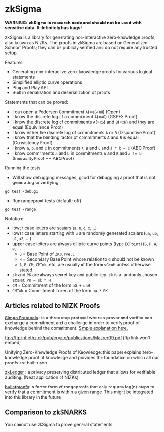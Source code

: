 # zkSigma

**WARNING: zkSigma is research code and should not be used with sensitive data. It definitely has bugs!**

zkSigma is a library for generating non-interactive zero-knowledge proofs, also 
known as NIZKs. The proofs in zkSigma are based on Generalized Schnorr Proofs; 
they can be publicly verified and do not require any trusted setup.

Features:
- Generating non-interactive zero-knowledge proofs for various logical statements
- Simplified elliptic curve operations
- Plug and Play API
- Built in serialization and deserialization of proofs

Statements that can be proved:
- I can open a Pedersen Commitment `A`(=`aG+uH`) (Open)
- I know the discrete log of a commitment `A`(=`aG`) (GSPFS Proof)
- I know the discrete log of commitments `A`(=`xG`) and `B`(=`xH`) and they are equal (Equivilence Proof)
- I know either the discrete log of commitments `A` or `B` (Disjunctive Proof)
- I know that the blinding factor of commitments `A` and `B` is equal (Consistency Proof)
- I know `a`, `b`, and `c` in commitments `A`, `B` and `C` and `a * b = c` (ABC Proof)
- I know commitments `a` and `b` in commitments `A` and `B` and `a != b` (InequalityProof == ABCProof)


Running the tests:
- Will show debugging messages, good for debugging a proof that is not generating or verifying
```
go test -debug1
```
- Run rangeproof tests (default: off)
```
go test -range
```

Notation: 
- lower case letters are scalars (`a`, `b`, `c`, `x`,...)
- lower case letters starting with `u` are randomly generated scalars (`ua`, `ub`, `u1`, `u2`, ...)
- upper case letters are always elliptic curve points (type `ECPoint`) (`G`, `H`, `A`, `B`,...)
  - `G` = Base Point of `ZKCurve.C`
  - `H` = Secondary Base Point whose relation to `G` should not be known
  - `A`, `B`, `CM`, `CMTok`, etc, are usually of the form `vG+uH` unless otherwise stated
- `sk` and `PK` are always secret key and public key. `sk` is a randomly chosen scalar.  `PK = sk * H`
- `CM` = Commitment of the form `aG + uaH`
- `CMTok` = Commitment Token of the form `ua * PK`

## Articles related to NIZK Proofs

[Simga Protocols](http://www.cs.au.dk/~ivan/Sigma.pdf)
: is a three step protocol where a prover and verifier can exchange a commitment and a challenge in order to verify proof of knowledge behind the commitment. [Simple explanation here.](https://en.wikipedia.org/wiki/Proof_of_knowledge#Sigma_protocols)

ftp://ftp.inf.ethz.ch/pub/crypto/publications/Maurer09.pdf (ftp link won't embed)

Unifying Zero-Knowledge Proofs of Knowledge: this paper explains zero-knowledge proof of knowledge and provides the foundation on which all our proofs are built upon. 

[zkLedger](https://www.usenix.org/conference/nsdi18/presentation/narula)
: a privacy preserving distributed ledger that allows for verifiable auditing. (Neat application of NIZKs)

[bulletproofs](https://doc-internal.dalek.rs/bulletproofs/inner_product_proof/index.html): a faster form of rangeproofs that only requres log(n) steps to verify that a commitment is within a given range. This might be integrated into this library in the future.

## Comparison to zkSNARKS

You cannot use zkSigma to prove general statements.
